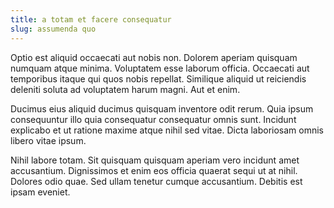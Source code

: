 ```yaml
---
title: a totam et facere consequatur
slug: assumenda quo
---
```


Optio est aliquid occaecati aut nobis non. Dolorem aperiam quisquam numquam atque minima. Voluptatem esse laborum officia. Occaecati aut temporibus itaque qui quos nobis repellat. Similique aliquid ut reiciendis deleniti soluta ad voluptatem harum magni. Aut et enim.

Ducimus eius aliquid ducimus quisquam inventore odit rerum. Quia ipsum consequuntur illo quia consequatur consequatur omnis sunt. Incidunt explicabo et ut ratione maxime atque nihil sed vitae. Dicta laboriosam omnis libero vitae ipsum.

Nihil labore totam. Sit quisquam quisquam aperiam vero incidunt amet accusantium. Dignissimos et enim eos officia quaerat sequi ut at nihil. Dolores odio quae. Sed ullam tenetur cumque accusantium. Debitis est ipsam eveniet.
